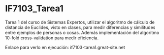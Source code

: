 # IF7103_Tarea1

Tarea 1 del curso de Sistemas Expertos, utilizar el algoritmo de cálculo de distancia de Euclides, visto en clases, para medir diferencias y similitudes entre ejemplos de personas o cosas. Además implementación del algoritmo 10-fold cross-validation para medir eficiencia.

Enlace para verlo en ejecución: if7103-tarea1.great-site.net

